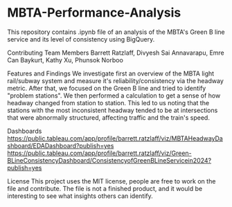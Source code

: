 # MBTA-Performance-Analysis
This repository contains .ipynb file of an analysis of the MBTA's Green B line service and its level of consistency using BigQuery.

Contributing Team Members
Barrett Ratzlaff, Divyesh Sai Annavarapu, Emre Can Baykurt, Kathy Xu, Phunsok Norboo

Features and Findings
We investigate first an overview of the MBTA light rail/subway system and measure it's reliability/consistency via the headway metric. After that, we focused on the Green B line and tried to identify "problem stations". We then performed a calculation to get a sense of how headway changed from station to station. This led to us noting that the stations with the most inconsistent headway tended to be at intersections that were abnormally structured, affecting traffic and the train's speed.

Dashboards
https://public.tableau.com/app/profile/barrett.ratzlaff/viz/MBTAHeadwayDashboard/EDADashboard?publish=yes https://public.tableau.com/app/profile/barrett.ratzlaff/viz/Green-BLineConsistencyDashboard/ConsistencyofGreenBLineServicein2024?publish=yes

License
This project uses the MIT license, people are free to work on the file and contribute. The file is not a finished product, and it would be interesting to see what insights others can identify.
